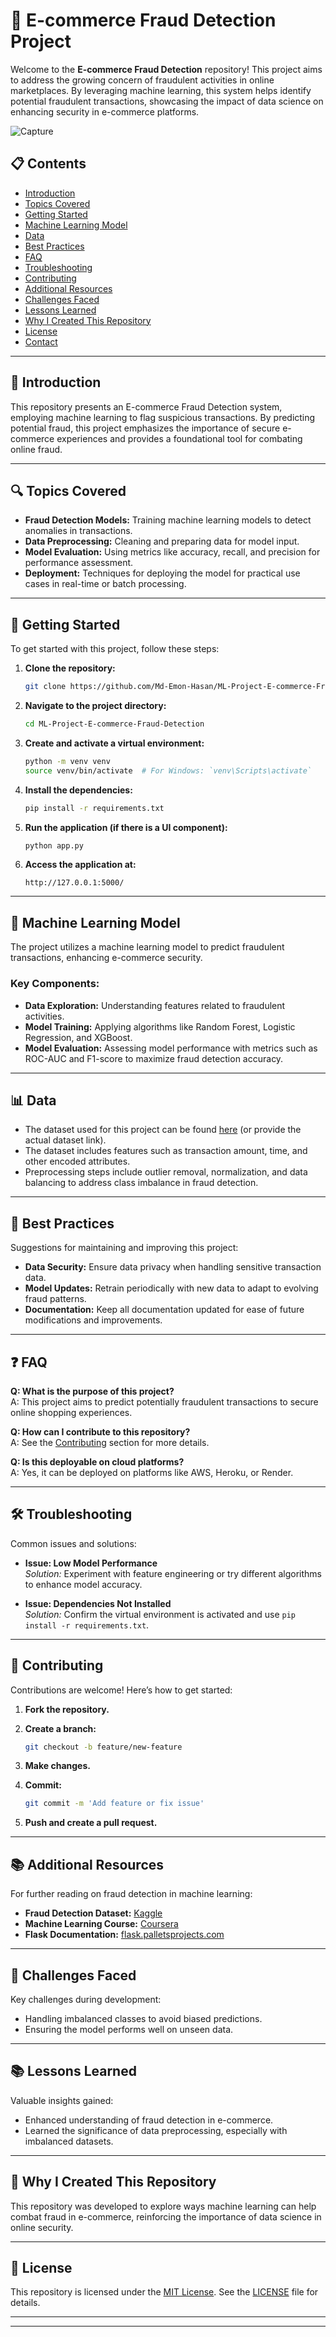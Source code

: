 # 🛒 E-commerce Fraud Detection Project

Welcome to the **E-commerce Fraud Detection** repository! This project aims to address the growing concern of fraudulent activities in online marketplaces. By leveraging machine learning, this system helps identify potential fraudulent transactions, showcasing the impact of data science on enhancing security in e-commerce platforms.

![Capture](https://github.com/user-attachments/assets/59e77592-6324-4952-92a5-8c31eb114f5a)

## 📋 Contents

- [Introduction](#introduction)
- [Topics Covered](#topics-covered)
- [Getting Started](#getting-started)
- [Machine Learning Model](#machine-learning-model)
- [Data](#data)
- [Best Practices](#best-practices)
- [FAQ](#faq)
- [Troubleshooting](#troubleshooting)
- [Contributing](#contributing)
- [Additional Resources](#additional-resources)
- [Challenges Faced](#challenges-faced)
- [Lessons Learned](#lessons-learned)
- [Why I Created This Repository](#why-i-created-this-repository)
- [License](#license)
- [Contact](#contact)

---

## 📖 Introduction

This repository presents an E-commerce Fraud Detection system, employing machine learning to flag suspicious transactions. By predicting potential fraud, this project emphasizes the importance of secure e-commerce experiences and provides a foundational tool for combating online fraud.

---

## 🔍 Topics Covered

- **Fraud Detection Models:** Training machine learning models to detect anomalies in transactions.
- **Data Preprocessing:** Cleaning and preparing data for model input.
- **Model Evaluation:** Using metrics like accuracy, recall, and precision for performance assessment.
- **Deployment:** Techniques for deploying the model for practical use cases in real-time or batch processing.

---

## 🚀 Getting Started

To get started with this project, follow these steps:

1. **Clone the repository:**

   ```bash
   git clone https://github.com/Md-Emon-Hasan/ML-Project-E-commerce-Fraud-Detection.git
   ```

2. **Navigate to the project directory:**

   ```bash
   cd ML-Project-E-commerce-Fraud-Detection
   ```

3. **Create and activate a virtual environment:**

   ```bash
   python -m venv venv
   source venv/bin/activate  # For Windows: `venv\Scripts\activate`
   ```

4. **Install the dependencies:**

   ```bash
   pip install -r requirements.txt
   ```

5. **Run the application (if there is a UI component):**

   ```bash
   python app.py
   ```

6. **Access the application at:**

   ```
   http://127.0.0.1:5000/
   ```

---

## 🧠 Machine Learning Model

The project utilizes a machine learning model to predict fraudulent transactions, enhancing e-commerce security.

### Key Components:

- **Data Exploration:** Understanding features related to fraudulent activities.
- **Model Training:** Applying algorithms like Random Forest, Logistic Regression, and XGBoost.
- **Model Evaluation:** Assessing model performance with metrics such as ROC-AUC and F1-score to maximize fraud detection accuracy.

---

## 📊 Data

- The dataset used for this project can be found [here](https://www.kaggle.com/datasets/mlg-ulb/creditcardfraud) (or provide the actual dataset link).
- The dataset includes features such as transaction amount, time, and other encoded attributes.
- Preprocessing steps include outlier removal, normalization, and data balancing to address class imbalance in fraud detection.

---

## 🌟 Best Practices

Suggestions for maintaining and improving this project:

- **Data Security:** Ensure data privacy when handling sensitive transaction data.
- **Model Updates:** Retrain periodically with new data to adapt to evolving fraud patterns.
- **Documentation:** Keep all documentation updated for ease of future modifications and improvements.

---

## ❓ FAQ

**Q: What is the purpose of this project?**  
A: This project aims to predict potentially fraudulent transactions to secure online shopping experiences.

**Q: How can I contribute to this repository?**  
A: See the [Contributing](#contributing) section for more details.

**Q: Is this deployable on cloud platforms?**  
A: Yes, it can be deployed on platforms like AWS, Heroku, or Render.

---

## 🛠️ Troubleshooting

Common issues and solutions:

- **Issue: Low Model Performance**  
  *Solution:* Experiment with feature engineering or try different algorithms to enhance model accuracy.

- **Issue: Dependencies Not Installed**  
  *Solution:* Confirm the virtual environment is activated and use `pip install -r requirements.txt`.

---

## 🤝 Contributing

Contributions are welcome! Here’s how to get started:

1. **Fork the repository.**
2. **Create a branch:**

   ```bash
   git checkout -b feature/new-feature
   ```

3. **Make changes.**
4. **Commit:**

   ```bash
   git commit -m 'Add feature or fix issue'
   ```

5. **Push and create a pull request.**

---

## 📚 Additional Resources

For further reading on fraud detection in machine learning:

- **Fraud Detection Dataset:** [Kaggle](https://www.kaggle.com/datasets/mlg-ulb/creditcardfraud)
- **Machine Learning Course:** [Coursera](https://www.coursera.org/learn/machine-learning)
- **Flask Documentation:** [flask.palletsprojects.com](https://flask.palletsprojects.com/)

---

## 💪 Challenges Faced

Key challenges during development:

- Handling imbalanced classes to avoid biased predictions.
- Ensuring the model performs well on unseen data.

---

## 📚 Lessons Learned

Valuable insights gained:

- Enhanced understanding of fraud detection in e-commerce.
- Learned the significance of data preprocessing, especially with imbalanced datasets.

---

## 🌟 Why I Created This Repository

This repository was developed to explore ways machine learning can help combat fraud in e-commerce, reinforcing the importance of data science in online security.

---

## 📝 License

This repository is licensed under the [MIT License](https://opensource.org/licenses/MIT). See the [LICENSE](LICENSE) file for details.

---


---
